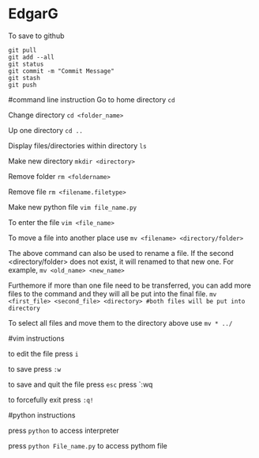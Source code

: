 # EdgarG
To save to github
```
git pull
git add --all
git status
git commit -m "Commit Message"
git stash
git push
```




#command line instruction
Go to home directory
```cd```

Change directory
```cd <folder_name> ```

Up one directory
```cd ..```

Display files/directories within directory
```ls```

Make new directory
```mkdir <directory>```

Remove folder
```rm <foldername>```

Remove file
```rm <filename.filetype>```

Make new python file
```vim file_name.py```

To enter the file 
```vim <file_name>```

To move a file into another place use 
```mv <filename> <directory/folder>```

The above command can also be used to rename a file. If the second <directory/folder> does not exist, it will renamed to that new one. For example, 
```mv <old_name> <new_name>```

Furthemore if more than one file need to be transferred, you can add more files to the command and they will all be put into the final file. 
```mv <first_file> <second_file> <directory> #both files will be put into directory```

To select all files and move them to the directory above use 
```mv * ../```






#vim instructions

to edit the file press `i`

to save press `:w`

to save and quit the file press `esc` press `:wq

to forcefully exit press
```:q!```



#python instructions

press `python` to access interpreter

press `python File_name.py` to access pythom file 



